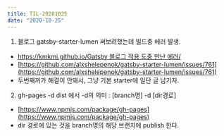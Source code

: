 ```yaml
---
title: TIL-20201025
date: "2020-10-25"
---
```


1. 블로그 gatsby-starter-lumen 써보려했는데 빌드중 에러 발생.

- [https://kmkmi.github.io/Gatsby 블로그 적용 도중 만난 에러/](https://kmkmi.github.io/Gatsby%20%EB%B8%94%EB%A1%9C%EA%B7%B8%20%EC%A0%81%EC%9A%A9%20%EB%8F%84%EC%A4%91%20%EB%A7%8C%EB%82%9C%20%EC%97%90%EB%9F%AC/)
- [https://github.com/alxshelepenok/gatsby-starter-lumen/issues/761](https://github.com/alxshelepenok/gatsby-starter-lumen/issues/761)
- 두번째꺼가 해결이 안돼서, 그냥 기본 starter에 일단 글 남기자.

2. gh-pages -d dist 에서 -d의 의미 : [branch명] -d [dir경로]

- [https://www.npmjs.com/package/gh-pages](https://www.npmjs.com/package/gh-pages)
- dir 경로에 있는 것을 branch명의 해당 브랜치에 publish 한다.
